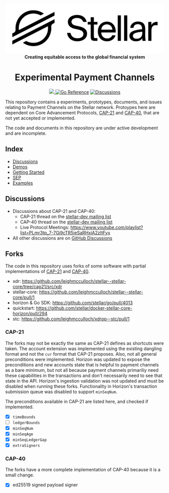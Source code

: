 <div align="center">
<a href="https://stellar.org"><img alt="Stellar" src="https://github.com/stellar/.github/raw/master/stellar-logo.png" width="558" /></a>
<br/>
<strong>Creating equitable access to the global financial system</strong>
<h1>Experimental Payment Channels</h1>
</div>
<p align="center">
<a href="https://github.com/stellar/experimental-payment-channels/actions/workflows/sdk.yml"><img src="https://github.com/stellar/experimental-payment-channels/actions/workflows/sdk.yml/badge.svg" />
<a href="https://pkg.go.dev/github.com/stellar/experimental-payment-channels/sdk"><img src="https://pkg.go.dev/badge/github.com/stellar/experimental-payment-channels/sdk.svg" alt="Go Reference"></a>
<a href="https://github.com/stellar/experimental-payment-channels/discussions"><img src="https://img.shields.io/github/discussions/stellar/experimental-payment-channels" alt="Discussions"></a>
</p>

This repository contains a experiments, prototypes, documents, and issues relating to Payment Channels on the Stellar network. Protoypes here are dependent on Core Advancement Protocols, [CAP-21] and [CAP-40], that are not yet accepted or implemented.

The code and documents in this repository are under active development and are incomplete.

## Index

- [Discussions](https://github.com/stellar/experimental-payment-channels/discussions)
- [Demos](https://github.com/stellar/experimental-payment-channels/discussions/categories/demos)
- [Getting Started](Getting%20Started.md)
- [SEP](specifications/sep-payment-channel-mechanism.md)
- [Examples](examples/)

## Discussions

- Discussions about CAP-21 and CAP-40:
  - CAP-21 thread on the [stellar-dev mailing list](https://groups.google.com/g/stellar-dev/c/Wp7gNaJvt40)
  - CAP-40 thread on the [stellar-dev mailing list](https://groups.google.com/g/stellar-dev/c/Wp7gNaJvt40)
  - Live Protocol Meetings: https://www.youtube.com/playlist?list=PLmr3tp_7-7Gj9cTR5ieSaRHxiA2zItFyx
- All other discussions are on [GitHub Discussions](https://github.com/stellar/experimental-payment-channels/discussions)

## Forks

The code in this repository uses forks of some software with partial implementations of [CAP-21] and [CAP-40].

- xdr: https://github.com/leighmcculloch/stellar--stellar-core/tree/cap21/src/xdr
- stellar-core: https://github.com/leighmcculloch/stellar--stellar-core/pull/1
- horizon & Go SDK: https://github.com/stellar/go/pull/4013
- quickstart: https://github.com/stellar/docker-stellar-core-horizon/pull/294
- stc: https://github.com/leighmcculloch/xdrpp--stc/pull/1

### CAP-21

The forks may not be exactly the same as CAP-21 defines as shortcuts were taken. The account extension was implemented using the existing dangling format and not the `cur` format that CAP-21 proposes. Also, not all general preconditions were implemented. Horizon was updated to expose the preconditions and new accounts state that is helpful to payment channels as a bare minimum, but not all because payment channels primariliy need these capabilities in the transactions and don't necessarily need to see that state in the API. Horizon's ingestion validation was not updated and must be disabled when running these forks. Functionality in Horizon's transaction submission queue was disabled to support `minSeqNum`.

The preconditions available in CAP-21 are listed here, and checked if implemented.

- [x] `timeBounds`
- [ ] `ledgerBounds`
- [x] `minSeqNum`
- [x] `minSeqAge`
- [x] `minSeqLedgerGap`
- [x] `extraSigners`

### CAP-40

The forks have a more complete implementation of CAP-40 because it is a small change.

- [x] ed25519 signed payload signer

[CAP-21]: https://stellar.org/protocol/cap-21
[CAP-40]: https://stellar.org/protocol/cap-40
